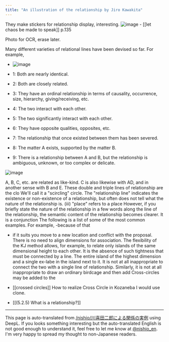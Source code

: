 ```yaml
---
title: "An illustration of the relationship by Jiro Kawakita"
---
```


They make stickers for relationship display, interesting.
![image](https://gyazo.com/a96daf3e407892c6fb810cacd2b74ad0/thumb/1000)
    - [[let chaos be made to speak]] p.135

Photo for OCR, erase later.

Many different varieties of relational lines have been devised so far. For example,
- ![image](https://gyazo.com/4bda5773d0f417cb71cdf90ae16fcab1/thumb/1000)

- 1: Both are nearly identical.
- 2: Both are closely related.
- 3: They have an ordinal relationship in terms of causality, occurrence, size, hierarchy, giving/receiving, etc.
- 4: The two interact with each other.
- 5: The two significantly interact with each other.
- 6: They have opposite qualities, opposites, etc.
- 7: The relationship that once existed between them has been severed.
- 8: The matter A exists, supported by the matter B.
- 9: There is a relationship between A and B, but the relationship is ambiguous, unknown, or too complex or delicate.

![image](https://gyazo.com/c8a65793839430c0e5ba0e85797612e4/thumb/1000)




A, B, C, etc. are related as like-kind.
C is also likewise with AD, and in another sense with B and E. These double and triple lines of relationship are the clo
We'll call it a "scircling" circle.
The "relationship line" indicates the existence or non-existence of a relationship, but often does not tell what the nature of the relationship is. (iii) "place" refers to a place
However, if you briefly state the nature of the relationship in a few words along the line of the relationship, the semantic content of the relationship becomes clearer. It is a conjunction
The following is a list of some of the most common examples. For example,
-because of that
- if it suits you
move to a new location and conflict with the proposal.
There is no need to align dimensions for association. The flexibility of the KJ method allows, for example, to relate only islands of the same dimensional height to each other.
It is the absence of such tightness that must be connected by a line. The entire island of the highest dimension and a single ex-labe in the island next to it.
It is not at all inappropriate to connect the two with a single line of relationship. Similarly, it is not at all inappropriate to draw an ordinary birdcage and then add
Cross-circles may be added to the


- [[crossed circles]]
How to realize Cross Circle in Kozaneba
I would use clone.


- [[(5.2.5) What is a relationship?]]

---
This page is auto-translated from [/nishio/川喜田二郎による関係の実例](https://scrapbox.io/nishio/川喜田二郎による関係の実例) using DeepL. If you looks something interesting but the auto-translated English is not good enough to understand it, feel free to let me know at [@nishio_en](https://twitter.com/nishio_en). I'm very happy to spread my thought to non-Japanese readers.